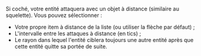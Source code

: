 Si coché, votre entité attaquera avec un objet à distance (similaire au squelette). Vous pouvez sélectionner :
* Votre propre item à distance de la liste (ou utiliser la flèche par défaut) ;
* L'intervalle entre les attaques à distance (en tics) ;
* Le rayon dans lequel l'entité ciblera toujours une autre entité après que cette entité quitte sa portée de suite.